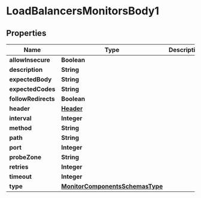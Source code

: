 # LoadBalancersMonitorsBody1

## Properties
Name | Type | Description | Notes
------------ | ------------- | ------------- | -------------
**allowInsecure** | **Boolean** |  |  [optional]
**description** | **String** |  |  [optional]
**expectedBody** | **String** |  |  [optional]
**expectedCodes** | **String** |  | 
**followRedirects** | **Boolean** |  |  [optional]
**header** | [**Header**](Header.md) |  |  [optional]
**interval** | **Integer** |  |  [optional]
**method** | **String** |  |  [optional]
**path** | **String** |  |  [optional]
**port** | **Integer** |  |  [optional]
**probeZone** | **String** |  |  [optional]
**retries** | **Integer** |  |  [optional]
**timeout** | **Integer** |  |  [optional]
**type** | [**MonitorComponentsSchemasType**](MonitorComponentsSchemasType.md) |  |  [optional]
